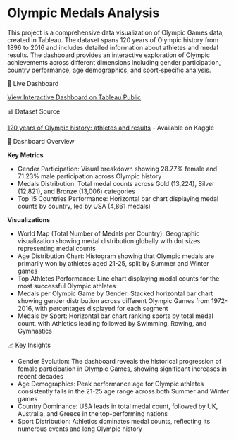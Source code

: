 # Olympic Medals Analysis
This project is a comprehensive data visualization of Olympic Games data, created in Tableau. The dataset spans 120 years of Olympic history from 1896 to 2016 and includes detailed information about athletes and medal results. The dashboard provides an interactive exploration of Olympic achievements across different dimensions including gender participation, country performance, age demographics, and sport-specific analysis.

🔗 Live Dashboard

[View Interactive Dashboard on Tableau Public](https://public.tableau.com/app/profile/georgia.tserga/viz/OlympicsMedalsAnalysisdashboard/Dashboard1)

📊 Dataset Source

[120 years of Olympic history: athletes and results](https://www.kaggle.com/datasets/heesoo37/120-years-of-olympic-history-athletes-and-results?ref=hackernoon.com) - Available on Kaggle




🏅 Dashboard Overview

**Key Metrics**
- Gender Participation: Visual breakdown showing 28.77% female and 71.23% male participation across Olympic history
- Medals Distribution: Total medal counts across Gold (13,224), Silver (12,821), and Bronze (13,006) categories
- Top 15 Countries Performance: Horizontal bar chart displaying medal counts by country, led by USA (4,861 medals)

**Visualizations**
- World Map (Total Number of Medals per Country): Geographic visualization showing medal distribution globally with dot sizes representing medal counts
- Age Distribution Chart: Histogram showing that Olympic medals are primarily won by athletes aged 21-25, split by Summer and Winter games
- Top Athletes Performance: Line chart displaying medal counts for the most successful Olympic athletes
- Medals per Olympic Game by Gender: Stacked horizontal bar chart showing gender distribution across different Olympic Games from 1972-2016, with percentages displayed for each segment
- Medals by Sport: Horizontal bar chart ranking sports by total medal count, with Athletics leading followed by Swimming, Rowing, and Gymnastics

📈 Key Insights

- Gender Evolution: The dashboard reveals the historical progression of female participation in Olympic Games, showing significant increases in recent decades
- Age Demographics: Peak performance age for Olympic athletes consistently falls in the 21-25 age range across both Summer and Winter games
- Country Dominance: USA leads in total medal count, followed by UK, Australia, and Greece in the top-performing nations
- Sport Distribution: Athletics dominates medal counts, reflecting its numerous events and long Olympic history
